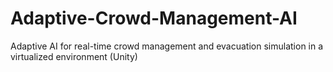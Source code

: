 # Adaptive-Crowd-Management-AI
Adaptive AI for real-time crowd management and evacuation simulation in a virtualized environment (Unity)
